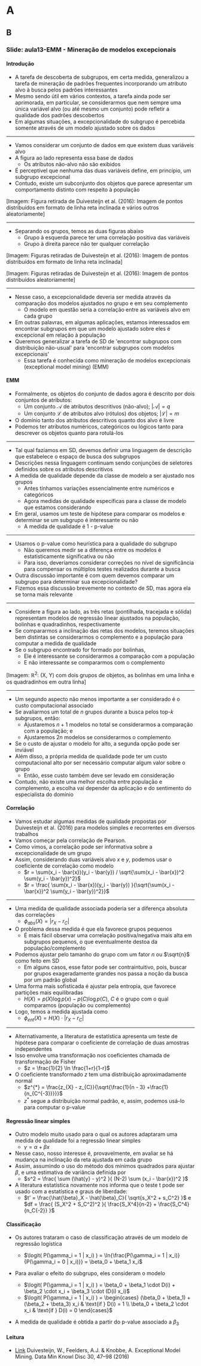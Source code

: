 # A

## B

### Slide: aula13-EMM - Mineração de modelos excepcionais

#### Introdução

- A tarefa de descoberta de subgrupos, em certa medida, generalizou a tarefa de mineração de padrões frequentes incorporando um atributo alvo à busca pelos padrões interessantes
- Mesmo sendo útil em vários contextos, a tarefa ainda pode ser aprimorada, em particular, se considerarmos que nem sempre uma única variável alvo (ou até mesmo um conjunto) pode refletir a qualidade dos padrões descobertos
- Em algumas situações, a excepcionalidade do subgrupo é percebida somente através de um modelo ajustado sobre os dados

---

- Vamos considerar um conjunto de dados em que existem duas variáveis alvo
- A figura ao lado representa essa base de dados
  - Os atributos não-alvo não são exibidos
- É perceptível que nenhuma das duas variáveis define, em princípio, um subgrupo excepcional
- Contudo, existe um subconjunto dos objetos que parece apresentar um comportamento distinto com respeito à população

[Imagem: Figura retirada de Duivesteijn et al. (2016): Imagem de pontos distribuídos em formato de linha reta inclinada e vários outros aleatoriamente]

---

- Separando os grupos, temos as duas figuras abaixo
  - Grupo à esquerda parece ter uma correlação positiva das variáveis
  - Grupo à direita parece não ter qualquer correlação

[Imagem: Figuras retiradas de Duivesteijn et al. (2016): Imagem de pontos distribuídos em formato de linha reta inclinada]

[Imagem: Figuras retiradas de Duivesteijn et al. (2016): Imagem de pontos distribuídos aleatoriamente]

---

- Nesse caso, a excepcionalidade deveria ser medida através da comparação dos modelos ajustados no grupo e em seu complemento
  - O modelo em questão seria a correlação entre as variáveis alvo em cada grupo
- Em outras palavras, em algumas aplicações, estamos interessados em encontrar subgrupos em que um modelo ajustado sobre eles é excepcional em relação à população
- Queremos generalizar a tarefa de SD de 'encontrar subgrupos com distribuição não-usual' para 'encontrar subgrupos com modelos excepcionais'
  - Essa tarefa é conhecida como mineração de modelos excepcionais (exceptional model mining) (EMM)

#### EMM

- Formalmente, os objetos do conjunto de dados agora é descrito por dois conjuntos de atributos:
  - Um conjunto $\mathcal{A}$ de atributos descritivos (não-alvo); $|\mathcal{A}| = q$
  - Um conjunto $\mathcal{L}$ de atributos alvo (rótulos) dos objetos; $|\mathcal{L}| = m$
- O domínio tanto dos atributos descritivos quanto dos alvo é livre
- Podemos ter atributos numéricos, categóricos ou lógicos tanto para descrever os objetos quanto para rotulá-los

---

- Tal qual fazíamos em SD, devemos definir uma linguagem de descrição que estabelece o espaço de busca dos subgrupos
- Descrições nessa linguagem continuam sendo conjunções de seletores definidos sobre os atributos descritivos
- A medida de qualidade depende da classe de modelo a ser ajustado nos grupos
  - Antes tínhamos variações essencialmente entre numéricos e categóricos
  - Agora medidas de qualidade específicas para a classe de modelo que estamos considerando
- Em geral, usamos um teste de hipótese para comparar os modelos e determinar se um subgrupo é interessante ou não
  - A medida de qualidade é 1 - p-value

---

- Usamos o p-value como heurística para a qualidade do subgrupo
  - Não queremos medir se a diferença entre os modelos é estatisticamente significativa ou não
  - Para isso, deveríamos considerar correções no nível de significância para compensar os múltiplos testes realizados durante a busca
- Outra discussão importante é com quem devemos comparar um subgrupo para determinar sua excepcionalidade?
- Fizemos essa discussão brevemente no contexto de SD, mas agora ela se torna mais relevante

---

- Considere a figura ao lado, as três retas (pontilhada, tracejada e sólida) representam modelos de regressão linear ajustados na população, bolinhas e quadradinhos, respectivamente
- Se compararmos a inclinação das retas dos modelos, teremos situações bem distintas se considerarmos o complemento e a população para computar a medida de qualidade
- Se o subgrupo encontrado for formado por bolinhas,
  - Ele é interessante se considerarmos a comparação com a população
  - E não interessante se compararmos com o complemento

[Imagem: $\mathbb{R}^2$: (X, Y) com dois grupos de objetos, as bolinhas em uma linha e os quadradinhos em outra linha]

---

- Um segundo aspecto não menos importante a ser considerado é o custo computacional associado
- Se avaliarmos um total de $n$ grupos durante a busca pelos top-$k$ subgrupos, então:
  - Ajustaremos $n+1$ modelos no total se considerarmos a comparação com a população; e
  - Ajustaremos $2n$ modelos se considerarmos o complemento
- Se o custo de ajustar o modelo for alto, a segunda opção pode ser inviável
- Além disso, a própria medida de qualidade pode ter um custo computacional alto por ser necessário computar algum valor sobre o grupo
  - Então, esse custo também deve ser levado em consideração
- Contudo, não existe uma melhor escolha entre população e complemento, a escolha vai depender da aplicação e do sentimento do especialista do domínio

#### Correlação

- Vamos estudar algumas medidas de qualidade propostas por Duivesteijn et al. (2016) para modelos simples e recorrentes em diversos trabalhos
- Vamos começar pela correlação de Pearson.
- Como vimos, a correlação pode ser informativa sobre a excepcionalidade de um grupo
- Assim, considerando duas variáveis alvo $x$ e $y$, podemos usar o coeficiente de correlação como modelo
  - $r = \sum(x_i - \bar{x})(y_i - \bar{y}) / \sqrt{\sum(x_i - \bar{x})^2 \sum(y_i - \bar{y})^2}$
  - $r = \frac{ \sum(x_i - \bar{x})(y_i - \bar{y}) }{\sqrt{\sum(x_i - \bar{x})^2 \sum(y_i - \bar{y})^2}}$

---

- Uma medida de qualidade associada poderia ser a diferença absoluta das correlações
  - $\phi_{abs}(X) = |r_{X} - r_{C}|$
- O problema dessa medida é que ela favorece grupos pequenos
  - É mais fácil observar uma correlação positiva/negativa mais alta em subgrupos pequenos, o que eventualmente destoa da população/complemento
- Podemos ajustar pelo tamanho do grupo com um fator $n$ ou $\sqrt{n}$ como feito em SD
  - Em alguns casos, esse fator pode ser contraintuitivo, pois, buscar por grupos exageradamente grandes nos passa a noção da busca por um padrão global
- Uma forma mais sofisticada é ajustar pela entropia, que favorece partições mais equilibradas
  - $H(X) = p(X) \log p(x) - p(C) \log p(C)$, $C$ é o grupo com o qual comparamos (população ou complemento)
- Logo, temos a medida ajustada como
  - $\phi_{ent}(X) = H(X) \cdot |r_{X} - r_{C}|$

---

- Alternativamente, a literatura de estatística apresenta um teste de hipótese para comparar o coeficiente de correlação de duas amostras independentes
- Isso envolve uma transformação nos coeficientes chamada de transformação de Fisher
  - $z = \frac{1}{2} \ln \frac{1+r}{1-r}$
- O coeficiente transformado $z$ tem uma distribuição aproximadamente normal
  - $z^{*} = \frac{z_{X} - z_{C}}{\sqrt{\frac{1}{n - 3} +\frac{1}{n_{C^{-3}}}}}$
  - $z^*$ segue a distribuição normal padrão, e, assim, podemos usá-lo para computar o p-value

#### Regressão linear simples

- Outro modelo muito usado para o qual os autores adaptaram uma medida de qualidade foi a regressão linear simples
  - $\gamma = \alpha + \beta x$
- Nesse caso, nosso interesse é, provavelmente, em avaliar se há mudança na inclinação da reta ajustada em cada grupo
- Assim, assumindo o uso do método dos mínimos quadrados para ajustar $\beta$, e uma estimativa de variância definida por
  - $s^2 = \frac{ \sum (\hat{y} - y)^2 }{ (N-2) \sum (x_i - \bar{x})^2 }$
- A literatura estatística novamente nos informa que o teste t pode ser usado com a estatística e graus de liberdade:
  - $t' = \frac{\hat{\beta}_X - \hat{\beta}_C}{ \sqrt{s_X^2 + s_C^2} }$ e $df = \frac{ (S_X^2 + S_C^2)^2 }{ \frac{S_X^4}{n-2} + \frac{S_C^4}{n_C{-2}} }$

#### Classificação

- Os autores trataram o caso de classificação através de um modelo de regressão logística
  - $\logit( P(\gamma_i = 1 | x_i) ) = \ln{\frac{P(\gamma_i = 1 | x_i)}{P(\gamma_i = 0 | x_i)}} = \beta_0 + \beta_1 x_i$
- Para avaliar o efeito do subgrupo, eles consideram o modelo

  - $\logit( P(\gamma_i = 1 | x_i) ) = \beta_0 + \beta_1 \cdot D(i) + \beta_2 \cdot x_i + \beta_3 \cdot (D(i) x_i)$
  - $\logit( P(\gamma_i = 1 | x_i) ) = \begin{cases} (\beta_0 + \beta_1) + (\beta_2 + \beta_3) x_i & \text{if } D(i) = 1 \\ \beta_0 + \beta_2 \cdot x_i & \text{if } D(i) = 0 \end{cases}$

- A medida de qualidade é obtida a partir do p-value associado a $\beta_3$

#### Leitura

- [Link][2016_Duivesteijn] Duivesteijn, W., Feelders, A.J. & Knobbe, A. Exceptional Model Mining. Data Min Knowl Disc 30, 47–98 (2016)

[2016_Duivesteijn]: https://doi.org/10.1007/s10618-015-0403-4
